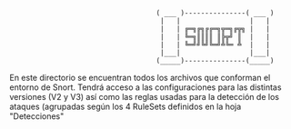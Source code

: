                                         ( ___ )---------------( ___ )         
                                         |   |                 |   |          
                                         |   | ╔═╗╔╗╔╔═╗╦═╗╔╦╗ |   |       
                                         |   | ╚═╗║║║║ ║╠╦╝ ║  |   |         
                                         |   | ╚═╝╝╚╝╚═╝╩╚═ ╩  |   |        
                                         |___|                 |___|       
                                        (_____)---------------(_____)     

En este directorio se encuentran todos los archivos que conforman el entorno de Snort. Tendrá acceso a las configuraciones
para las distintas versiones (V2 y V3) así como las reglas usadas para la detección de los ataques (agrupadas según los 4 
RuleSets definidos en la hoja "Detecciones"
